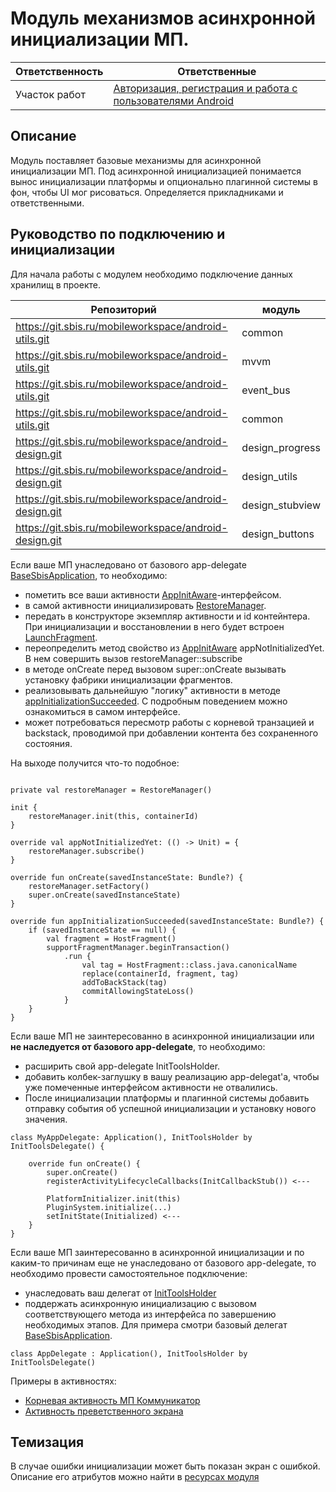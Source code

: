 # Модуль механизмов асинхронной инициализации МП.
| Ответственность | Ответственные |
|-----------------|---------------|
| Участок работ | [Авторизация, регистрация и работа с пользователями Android](https://online.sbis.ru/area/00b5b020-c40d-422d-86b3-bf601b0800ce) |  


## Описание
Модуль поставляет базовые механизмы для асинхронной инициализации МП. Под асинхронной инициализацией понимается вынос инициализации платформы и опционально плагинной системы в фон, чтобы UI мог рисоваться. Определяется прикладниками и ответственными.


## Руководство по подключению и инициализации
Для начала работы с модулем необходимо подключение данных хранилищ в проекте.

| Репозиторий | модуль |
| ------ | ------ |
| https://git.sbis.ru/mobileworkspace/android-utils.git | common |
| https://git.sbis.ru/mobileworkspace/android-utils.git | mvvm |
| https://git.sbis.ru/mobileworkspace/android-utils.git | event_bus |
| https://git.sbis.ru/mobileworkspace/android-utils.git | common |
| https://git.sbis.ru/mobileworkspace/android-design.git | design_progress |
| https://git.sbis.ru/mobileworkspace/android-design.git | design_utils |
| https://git.sbis.ru/mobileworkspace/android-design.git | design_stubview |
| https://git.sbis.ru/mobileworkspace/android-design.git | design_buttons |

Если ваше МП унаследовано от базового app-delegate [BaseSbisApplication](https://git.sbis.ru/mobileworkspace/android-utils/-/blob/878f6149e504e70621fce707d0360b3fbacb1950/app_systems/base_app_components/src/main/java/ru/tensor/sbis/base_app_components/BaseSbisApplication.kt), то необходимо:
-  пометить все ваши активности [AppInitAware](https://git.sbis.ru/mobileworkspace/android-serviceapi/-/blob/9273026d7cd50979306fb3f6da89206c9592b8d2/toolbox-decl/src/main/java/ru/tensor/sbis/toolbox_decl/init/AppInitAware.kt)-интерфейсом.
-  в самой активности инициализировать [RestoreManager](app_init/src/main/java/ru/tensor/sbis/app_init/RestoreManager.kt).
-  передать в конструкторе экземпляр активности и id контейнтера. При инициализации и восстановлении в него будет встроен [LaunchFragment](app_init/src/main/java/ru/tensor/sbis/app_init/LaunchFragment.kt).
-  переопределить метод свойство из [AppInitAware](https://git.sbis.ru/mobileworkspace/android-serviceapi/-/blob/9273026d7cd50979306fb3f6da89206c9592b8d2/toolbox-decl/src/main/java/ru/tensor/sbis/toolbox_decl/init/AppInitAware.kt) appNotInitializedYet. В нем совершить вызов restoreManager::subscribe
-  в методе onCreate перед вызовом super::onCreate вызывать установку фабрики инициализации фрагментов.
-  реализовывать дальнейшую "логику" активности в методе [appInitializationSucceeded](https://git.sbis.ru/mobileworkspace/android-serviceapi/-/blob/9273026d7cd50979306fb3f6da89206c9592b8d2/toolbox-decl/src/main/java/ru/tensor/sbis/toolbox_decl/init/AppInitAware.kt#L15). С подробным поведением можно ознакомиться в самом интерфейсе.
-  может потребоваться пересмотр работы с корневой транзацией и backstack, проводимой при добавлении контента без сохраненного состояния.

На выходе получится что-то подобное:
```
    
private val restoreManager = RestoreManager()

init {
    restoreManager.init(this, containerId)
}

override val appNotInitializedYet: (() -> Unit) = {
    restoreManager.subscribe()
}

override fun onCreate(savedInstanceState: Bundle?) {
    restoreManager.setFactory()
    super.onCreate(savedInstanceState)
}

override fun appInitializationSucceeded(savedInstanceState: Bundle?) {
    if (savedInstanceState == null) {
        val fragment = HostFragment()
        supportFragmentManager.beginTransaction()
            .run {
                val tag = HostFragment::class.java.canonicalName
                replace(containerId, fragment, tag)
                addToBackStack(tag)
                commitAllowingStateLoss()
            }
    }
}

```
Если ваше МП не заинтересованно в асинхронной инициализации или **не наследуется от базового app-delegate**, то необходимо:
- расширить свой app-delegate InitToolsHolder.
- добавить колбек-заглушку в вашу реализацию app-delegat'а, чтобы уже помеченные интерфейсом активности не отвалились.
- После инициализации платформы и плагинной системы добавить отправку события об успешной инициализации и установку нового значения.

```
class MyAppDelegate: Application(), InitToolsHolder by InitToolsDelegate() {

    override fun onCreate() {
        super.onCreate()
        registerActivityLifecycleCallbacks(InitCallbackStub()) <---

        PlatformInitializer.init(this)
        PluginSystem.initialize(...)
        setInitState(Initialized) <---
    }
}
```
Если ваше МП заинтересованно в асинхронной инициализации и по каким-то причинам еще не унаследовано от базового app-delegate, то необходимо провести самостоятельное подключение:
- унаследовать ваш делегат от [InitToolsHolder](https://git.sbis.ru/mobileworkspace/android-serviceapi/-/blob/9273026d7cd50979306fb3f6da89206c9592b8d2/toolbox-decl/src/main/java/ru/tensor/sbis/toolbox_decl/init/InitToolsHolder.kt)
- поддержать асинхронную инициализацию с вызовом соответствующего метода из интерфейса по завершению необходимых этапов. Для примера смотри базовый делегат [BaseSbisApplication](https://git.sbis.ru/mobileworkspace/android-utils/-/blob/878f6149e504e70621fce707d0360b3fbacb1950/app_systems/base_app_components/src/main/java/ru/tensor/sbis/base_app_components/BaseSbisApplication.kt).
```
class AppDelegate : Application(), InitToolsHolder by InitToolsDelegate()
```
Примеры в активностях:
- [Корневая активность МП Коммуникатор](https://git.sbis.ru/mobileworkspace/apps/droid/communicator/-/blob/726b7133336b7ea026195418f58af5fc85376ffd/app/src/main/java/ru/tensor/sbis/droid/saby/MainActivity.kt)
- [Активность преветственного экрана](https://git.sbis.ru/mobileworkspace/android-utils/-/blob/878f6149e504e70621fce707d0360b3fbacb1950/onboarding/src/main/java/ru/tensor/sbis/onboarding/ui/OnboardingActivity.kt)


## Темизация
В случае ошибки инициализации может быть показан экран с ошибкой. Описание его атрибутов можно найти в [ресурсах модуля](app_init/src/main/res/values/attr.xml)